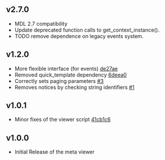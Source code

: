 ## v2.7.0

- MDL 2.7 compatibility
- Update deprecated function calls to get_context_instance().
- TODO remove dependence on legacy events system.

## v1.2.0

- More flexible interface (for events) [de27ae][de27ae]
- Removed quick_template dependency [6deea0][6deea0]
- Correctly sets paging parameters [#3][3]
- Removes notices by checking string identifiers [#1][1]

[1]: https://github.com/lsuits/ues_meta_viewer/issues/1
[3]: https://github.com/lsuits/ues_meta_viewer/issues/3
[6deea0]: https://github.com/lsuits/ues_meta_viewer/commit/6deea02618a05bdcef5ea772317b8f01f0a62849
[de27ae]: https://github.com/lsuits/ues_meta_viewer/commit/de27ae2a7af3e75a325e38a4da142aa639d272c0

## v1.0.1

- Minor fixes of the viewer script [41cb1c6][41cb1c6]

[41cb1c6]: https://github.com/lsuits/ues_meta_viewer/commit/41cb1c6ca60e00a6d257199bcfabc6611ebd89e3

## v1.0.0

- Initial Release of the meta viewer
